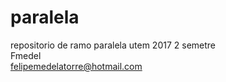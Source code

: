 # paralela
repositorio de  ramo paralela utem 2017 2 semetre <br>
Fmedel <br>
felipemedelatorre@hotmail.com
